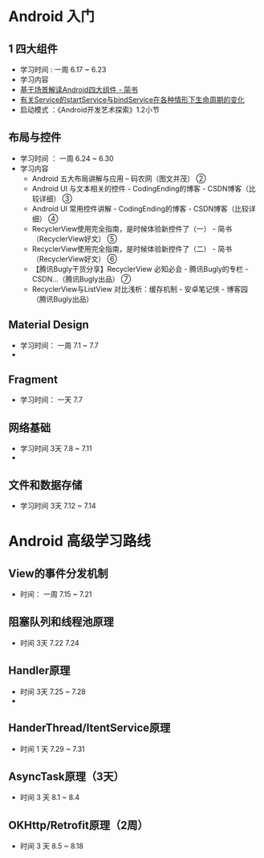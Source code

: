 # Android 入门

## 1 四大组件 

* 学习时间 : 一周 6.17 ~ 6.23
* 学习内容
 * [基于场景解读Android四大组件 - 简书](https://www.jianshu.com/p/9612c33686b9)
 * [ 有关Service的startService与bindService在各种情形下生命周期的变化 ](https://blog.csdn.net/qq_22804827/article/details/78609636)
 *  启动模式 ：《Android开发艺术探索》1.2小节


## 布局与控件

* 学习时间 ： 一周 6.24 ~ 6.30
* 学习内容
  * Android 五大布局讲解与应用 – 码农网（图文并茂） ②
  *  Android UI 与文本相关的控件 - CodingEnding的博客 - CSDN博客（比较详细） ③
  *  Android UI 常用控件讲解 - CodingEnding的博客 - CSDN博客（比较详细） ④
  *  RecyclerView使用完全指南，是时候体验新控件了（一） - 简书（RecyclerView好文） ⑤
  *  RecyclerView使用完全指南，是时候体验新控件了（二） - 简书（RecyclerView好文） ⑥
  *  【腾讯Bugly干货分享】RecyclerView 必知必会 - 腾讯Bugly的专栏 - CSDN...（腾讯Bugly出品） ⑦
  *  RecyclerView与ListView 对比浅析：缓存机制 - 安卓笔记侠 - 博客园（腾讯Bugly出品） 

## Material Design 

* 学习时间： 一周 7.1 ~ 7.7
* 

## Fragment
* 学习时间： 一天 7.7

## 网络基础
* 学习时间 3天 7.8 ~ 7.11
*

## 文件和数据存储

* 学习时间 3天 7.12 ~ 7.14


# Android 高级学习路线

## View的事件分发机制

* 时间： 一周 7.15 ~ 7.21

## 阻塞队列和线程池原理
* 时间 3天 7.22 7.24

## Handler原理
* 时间 3天 7.25 ~ 7.28 
*

## HanderThread/ItentService原理

* 时间 1 天 7.29 ~ 7.31

## AsyncTask原理（3天）

* 时间 3 天 8.1 ~ 8.4

## OKHttp/Retrofit原理（2周）

* 时间 3 天 8.5 ~ 8.18


